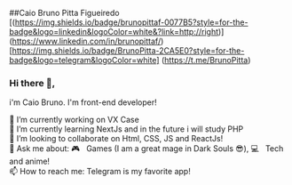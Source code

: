 ##Caio Bruno Pitta Figueiredo <br>
[(https://img.shields.io/badge/brunopittaf-0077B5?style=for-the-badge&logo=linkedin&logoColor=white&?link=http://right)] (https://www.linkedin.com/in/brunopittaf/) <br>
[https://img.shields.io/badge/BrunoPitta-2CA5E0?style=for-the-badge&logo=telegram&logoColor=white] (https://t.me/BrunoPitta)
### Hi there 👋,

i'm Caio Bruno. I'm front-end developer!

🔭 I’m currently working on VX Case <br>
🌱 I’m currently learning NextJs and in the future i will study PHP <br>
👯 I’m looking to collaborate on Html, CSS, JS and ReactJs! <br>
💬 Ask me about: :video_game: &nbsp; Games (I am a great mage in Dark Souls 😎), :computer: &nbsp; Tech and anime! <br>
📫 How to reach me: Telegram is my favorite app!
